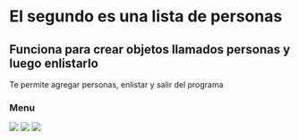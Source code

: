 # El segundo es una lista de personas 
## Funciona para crear objetos llamados personas y luego enlistarlo
Te permite agregar personas, enlistar y salir del programa
### Menu
<img src="https://media.discordapp.net/attachments/749027520187334667/1171646365835735040/image.png?ex=655d6fb5&is=654afab5&hm=47cbd64bc4bb7041d12917e90360c80a2d8434a6a79d6953ff0d2baa3f41adab&=">

<img src="https://media.discordapp.net/attachments/749027520187334667/1171646868669861939/image.png?ex=655d702d&is=654afb2d&hm=484bc77df478e14836468a4dd0a34be334a6694296b7f48236a2b0390e94b2b3&=">

<img src="https://media.discordapp.net/attachments/749027520187334667/1171646891788869733/image.png?ex=655d7033&is=654afb33&hm=895faeff56d2b08a874f907d2132fa12aa26a2e6cab894b15f387db54414a222&=">
